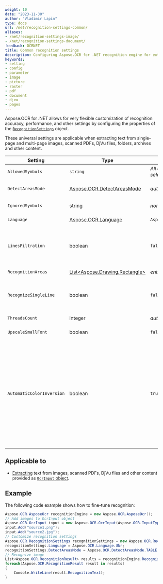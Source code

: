 ```yaml
---
weight: 10
date: "2023-11-30"
author: "Vladimir Lapin"
type: docs
url: /net/recognition-settings-common/
aliases:
- /net/recognition-settings-image/
- /net/recognition-settings-document/
feedback: OCRNET
title: Common recognition settings
description: Configuring Aspose.OCR for .NET recognition engine for extracting text from images, scanned PDFs, DjVu files and other content.
keywords:
- setting
- config
- parameter
- image
- picture
- raster
- pdf
- document
- djvu
- pages
---
```


Aspose.OCR for .NET allows for very flexible customization of recognition accuracy, performance, and other settings by configuring the properties of the [`RecognitionSettings`](https://reference.aspose.com/ocr/net/aspose.ocr/recognitionsettings/) object.

These universal settings are applicable when extracting text from single-page and multi-page images, scanned PDFs, DjVu files, folders, archives and other content.

Setting | Type | Default value | Description
------- | ---- | ------------- | -----------
`AllowedSymbols` | `string` | _All characters of the selected language_ | The [whitelist](/ocr/net/characters-whitelist/) of characters Aspose.OCR engine will look for.
`DetectAreasMode` | [Aspose.OCR.DetectAreasMode](https://reference.aspose.com/ocr/net/aspose.ocr/detectareasmode/) | _auto_ | Manually override the default [document areas detection method](/ocr/net/areas-detection/#area-detection-modes).
`IgnoredSymbols` | string | _none_ | A [blacklist](/ocr/net/characters-blacklist/) of characters that are ignored during recognition.
`Language` | [Aspose.OCR.Language](https://reference.aspose.com/ocr/net/aspose.ocr/language/) | `Aspose.OCR.Language.None` | Specify a [language](/ocr/net/languages/) for recognition.
`LinesFiltration` | boolean | `false` | Set to `true` to recognize text in tables.<br />Set to `false` to improve performance by ignoring table structures and treating tables as plain text.
`RecognitionAreas` | [List\<Aspose.Drawing.Rectangle\>](https://reference.aspose.com/pdf/net/aspose.pdf.drawing/rectangle/) | _entire image_ | List of [areas of the image](/ocr/net/image-regions-extract/) from which to extract text.
`RecognizeSingleLine` | boolean | `false` | Recognize a [single-line](/ocr/net/recognize-single-line/) image. Disables automatic document region detection.<br />Improves the recognition performance of simple images.
`ThreadsCount` | integer | _auto_ | The number of [CPU threads](/ocr/net/multithreading/) used for recognition.
`UpscaleSmallFont` | boolean | `false` | Improve small font recognition and detection of dense lines.
`AutomaticColorInversion` | boolean | `true` | Improve recognition accuracy of white text on a dark/black background. If you are not optimizing every aspect of recognition (for example, for online applications or entry-level devices), leave this setting set to true.<br />This setting is only applicable when using one of the following [document area detection modes](/ocr/net/areas-detection/):<ul><li>[`DetectAreasMode.PHOTO`](/ocr/net/areas-detection/photo/)</li><li>[`DetectAreasMode.COMBINE`](/ocr/net/areas-detection/combine/)</li><li>[`DetectAreasMode.TABLE`](/ocr/net/areas-detection/table/)</li><li>[`DetectAreasMode.CURVED_TEXT`](/ocr/net/areas-detection/curved_text/)</li></ul>

## Applicable to

- [Extracting](/ocr/net/recognition/) text from images, scanned PDFs, DjVu files and other content provided as [`OcrInput` object](/ocr/net/ocrinput/).

## Example

The following code example shows how to fine-tune recognition:

```csharp
Aspose.OCR.AsposeOcr recognitionEngine = new Aspose.OCR.AsposeOcr();
// Add images to OcrInput object
Aspose.OCR.OcrInput input = new Aspose.OCR.OcrInput(Aspose.OCR.InputType.SingleImage);
input.Add("source1.png");
input.Add("source2.jpg");
// Customize recognition settings
Aspose.OCR.RecognitionSettings recognitionSettings = new Aspose.OCR.RecognitionSettings();
recognitionSettings.Language = Aspose.OCR.Language.Ukr;
recognitionSettings.DetectAreasMode = Aspose.OCR.DetectAreasMode.TABLE;
// Recognize image
List<Aspose.OCR.RecognitionResult> results = recognitionEngine.Recognize(input, recognitionSettings);
foreach(Aspose.OCR.RecognitionResult result in results)
{
	Console.WriteLine(result.RecognitionText);
}
```

